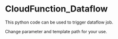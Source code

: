 # CloudFunction_Dataflow

This python code can be used to trigger dataflow job.

Change parameter and template path for your use.
